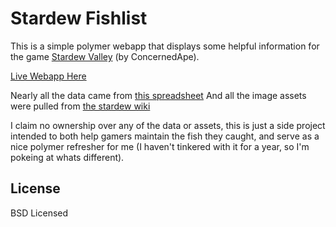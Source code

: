 # Stardew Fishlist

This is a simple polymer webapp that displays some helpful information for the game [Stardew Valley](http://stardewvalley.net/) (by ConcernedApe).

[Live Webapp Here](http://theirondeveloper.com/stardew-fishlist/)

Nearly all the data came from [this spreadsheet](https://docs.google.com/spreadsheets/d/1Cr7p-d7OTLz3AMOB8vbU9bWvFWHmp7Evzm5RWaZr7vM/)
And all the image assets were pulled from [the stardew wiki](http://stardewvalleywiki.com/Fish)


I claim no ownership over any of the data or assets, this is just a side project intended to both help gamers maintain the
fish they caught, and serve as a nice polymer refresher for me (I haven't tinkered with it for a year, so I'm pokeing at
whats different).

## License

BSD Licensed


